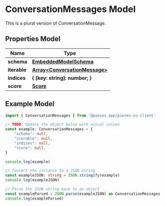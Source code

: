 
# ConversationMessages Model

This is a plural version of ConversationMessage.

## Properties Model

Name | Type
------------ | -------------
**schema** | [**EmbeddedModelSchema**](EmbeddedModelSchema)
**iterable** | [**Array&lt;ConversationMessage&gt;**](ConversationMessage)
**indices** | **\{ [key: string]: number; \}**
**score** | [**Score**](Score)

## Example Model

```typescript
import { ConversationMessages } from '@pieces.app/pieces-os-client'

// TODO: Update the object below with actual values
const example: ConversationMessages = {
    "schema": null,
    "iterable": null,
    "indices": null,
    "score": null,
}

console.log(example)

// Convert the instance to a JSON string
const exampleJSON: string = JSON.stringify(example)
console.log(exampleJSON)

// Parse the JSON string back to an object
const exampleParsed = JSON.parse(exampleJSON) as ConversationMessages
console.log(exampleParsed)
```


